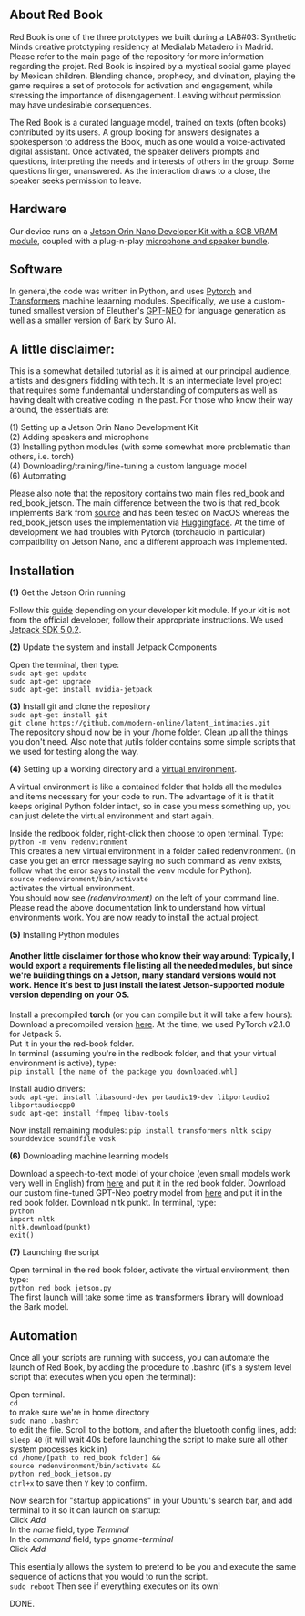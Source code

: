 ## About Red Book

Red Book is one of the three prototypes we built during a LAB#03: Synthetic Minds creative prototyping residency at Medialab Matadero in Madrid. Please refer to the main page of the repository for more information regarding the projet. Red Book is inspired by a mystical social game played by Mexican children. Blending chance, prophecy, and divination, playing the game requires a set of protocols for activation and engagement, while stressing the importance of disengagement. Leaving without permission may have undesirable consequences.

The Red Book is a curated language model, trained on texts (often books) contributed by its users. A group looking for answers designates a spokesperson to address the Book, much as one would a voice-activated digital assistant. Once activated, the speaker delivers prompts and questions, interpreting the needs and interests of others in the group. Some questions linger, unanswered. As the interaction draws to a close, the speaker seeks permission to leave.

## Hardware

Our device runs on a [Jetson Orin Nano Developer Kit with a 8GB VRAM module](https://developer.nvidia.com/embedded/learn/get-started-jetson-orin-nano-devkit), coupled with a plug-n-play [microphone and speaker bundle](https://www.waveshare.com/usb-to-audio.htm).

## Software

In general,the code was written in Python, and uses [Pytorch](https://pytorch.org/) and [Transformers](https://huggingface.co/docs/transformers/en/index) machine leaarning modules. Specifically, we use a custom-tuned smallest version of Eleuther's [GPT-NEO](https://huggingface.co/docs/transformers/en/model_doc/gpt_neo) for language generation as well as a smaller version of [Bark](https://huggingface.co/docs/transformers/en/model_doc/bark) by Suno AI.   

## A little disclaimer: 
This is a somewhat detailed tutorial as it is aimed at our principal audience, artists and designers fiddling with tech. It is an intermediate level project that requires some fundemantal understanding of computers as well as having dealt with creative coding in the past. For those who know their way around, the essentials are:

(1) Setting up a Jetson Orin Nano Development Kit  
(2) Adding speakers and microphone  
(3) Installing python modules (with some somewhat more problematic than others, i.e. torch)   
(4) Downloading/training/fine-tuning a custom language model  
(6) Automating  

Please also note that the repository contains two main files red_book and red_book_jetson. The main difference between the two is that red_book implements Bark from [source](https://github.com/suno-ai/bark) and has been tested on MacOS whereas the red_book_jetson uses the implementation via [Huggingface](https://huggingface.co/docs/transformers/en/model_doc/bark). At the time of development we had troubles with Pytorch (torchaudio in particular) compatibility on Jetson Nano, and a different approach was implemented.  

## Installation

**(1)** Get the Jetson Orin running 

Follow this [guide](https://developer.nvidia.com/embedded/learn/get-started-jetson-orin-nano-devkit#prepare) depending on your developer kit module. If your kit is not from the official developer, follow their appropriate instructions. We used [Jetpack SDK 5.0.2](https://developer.nvidia.com/embedded/jetpack-sdk-502). 

**(2)**  Update the system and install Jetpack Components  

Open the terminal, then type:  
```sudo apt-get update```  
```sudo apt-get upgrade```  
```sudo apt-get install nvidia-jetpack```  

**(3)**  Install git and clone the repository  
```sudo apt-get install git```  
```git clone https://github.com/modern-online/latent_intimacies.git```  
The repository should now be in your /home folder. Clean up all the things you don't need. Also note that /utils folder contains some simple scripts that we used for testing along the way. 

**(4)** Setting up a working directory and a [virtual environment](https://docs.python.org/3/library/venv.html). 

A virtual environment is like a contained folder that holds all the modules and items necessary for your code to run. The advantage of it is that it keeps original Python folder intact, so in case you mess something up, you can just delete the virtual environment and start again. 

Inside the redbook folder, right-click then choose to open terminal. Type:  
```python -m venv redenvironment```  
This creates a new virtual environment in a folder called redenvironment. (In case you get an error message saying no such command as venv exists, follow what the error says to install the venv module for Python).   
```source redenvironment/bin/activate```  
activates the virtual environment.   
You should now see <em>(redenvironment)</em> on the left of your command line. Please read the above documentation link to understand how virtual environments work. You are now ready to install the actual project. 

**(5)** Installing Python modules

#### Another little disclaimer for those who know their way around: Typically, I would export a requirements file listing all the needed modules, but since we're building things on a Jetson, many standard versions would not work. Hence it's best to just install the latest Jetson-supported module version depending on your OS.

Install a precompiled **torch** (or you can compile but it will take a few hours):  
Download a precompiled version [here](https://forums.developer.nvidia.com/t/pytorch-for-jetson/72048). At the time, we used PyTorch v2.1.0 for Jetpack 5.  
Put it in your the red-book folder.   
In terminal (assuming you're in the redbook folder, and that your virtual environment is active), type:  
```pip install [the name of the package you downloaded.whl]```  

Install audio drivers:  
```sudo apt-get install libasound-dev portaudio19-dev libportaudio2 libportaudiocpp0```  
```sudo apt-get install ffmpeg libav-tools```  

Now install remaining modules:
``` pip install transformers nltk scipy sounddevice soundfile vosk ```  

**(6)** Downloading machine learning models  

Download a speech-to-text model of your choice (even small models work very well in English) from [here](https://alphacephei.com/vosk/models) and put it in the red book folder. 
Download our custom fine-tuned GPT-Neo poetry model from [here](https://drive.google.com/file/d/1xbaOWP6rkfdtG4b-nqnbasEudCUlT1KE/view?usp=sharing) and put it in the red book folder.
Download nltk punkt. In terminal, type:  
```python```  
```import nltk```  
```nltk.download(punkt)```   
```exit()```  

**(7)** Launching the script 

Open terminal in the red book folder, activate the virtual environment, then type:   
```python red_book_jetson.py```   
The first launch will take some time as transformers library will download the Bark model. 

## Automation 

Once all your scripts are running with success, you can automate the launch of Red Book, by adding the procedure to .bashrc (it's a system level script that executes when you open the terminal): 

Open terminal.  
```cd```  
to make sure we're in home directory  
```sudo nano .bashrc```   
to edit the file. Scroll to the bottom, and after the bluetooth config lines, add:  
```sleep 40```  (it will wait 40s before launching the script to make sure all other system processes kick in)  
```cd /home/[path to red_book folder] &&```  
```source redenvironment/bin/activate &&```  
```python red_book_jetson.py```  
```ctrl+x``` to save then ```Y``` key to confirm.   

Now search for "startup applications" in your Ubuntu's search bar, and add terminal to it so it can launch on startup:  
Click <em>Add</em>  
In the <em>name</em> field, type <em>Terminal</em>  
In the <em>command</em> field, type <em>gnome-terminal</em>  
Click <em>Add</em> 

This esentially allows the system to pretend to be you and execute the same sequence of actions that you would to run the script.  
```sudo reboot```
Then see if everything executes on its own!  

DONE.



